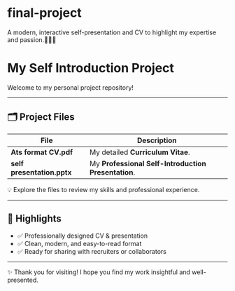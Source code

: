 # final-project
A modern, interactive self-presentation and CV to highlight my expertise and passion.💼👩‍💻
# My Self Introduction Project

Welcome to my personal project repository!  

---

## 🗂 Project Files

| File | Description |
|------|-------------|
| **Ats format CV.pdf** | My detailed **Curriculum Vitae**. |
| **self presentation.pptx** | My **Professional Self-Introduction Presentation**. |

💡 Explore the files to review my skills and professional experience.

---

## 🚀 Highlights

- ✅ Professionally designed CV & presentation  
- ✅ Clean, modern, and easy-to-read format  
- ✅ Ready for sharing with recruiters or collaborators  

---

✨ Thank you for visiting! I hope you find my work insightful and well-presented.




